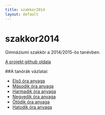 ```yaml
---
title: szakkor2014
layout: default
---
```

szakkor2014
===========

Gimnáziumi szakkör a 2014/2015-ös tanévben.

[A projekt github oldala](https://github.com/rizsi/szakkor2014)

##A tanórák vázlatai:

 - [Első óra anyaga](orak/sa-01/index.html)
 - [Második óra anyaga](orak/hr-02/index.html)
 - [Harmadik óra anyaga](orak/hr-03/index.html)
 - [Negyedik óra anyaga](orak/sa-04/index.html)
 - [Ötödik óra anyaga](orak/sa-05/index.html)
 - [Hatodik óra anyaga](orak/hr-06/index.html)

